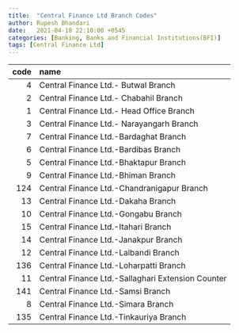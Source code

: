 ```yaml
---
title:  "Central Finance Ltd Branch Codes"
author: Rupesh Bhandari
date:   2021-04-18 22:10:00 +0545
categories: [Banking, Banks and Financial Institutions(BFI)]
tags: [Central Finance Ltd]
---
```


|   code | name                                              |
|-------:|:--------------------------------------------------|
|      4 | Central Finance Ltd.- Butwal Branch               |
|      2 | Central Finance Ltd.- Chabahil Branch             |
|      1 | Central Finance Ltd.- Head Office Branch          |
|      3 | Central Finance Ltd.- Narayangarh Branch          |
|      7 | Central Finance Ltd.-Bardaghat Branch             |
|      6 | Central Finance Ltd.-Bardibas Branch              |
|      5 | Central Finance Ltd.-Bhaktapur Branch             |
|      9 | Central Finance Ltd.-Bhiman Branch                |
|    124 | Central Finance Ltd.-Chandranigapur Branch        |
|     13 | Central Finance Ltd.-Dakaha Branch                |
|     10 | Central Finance Ltd.-Gongabu Branch               |
|     15 | Central Finance Ltd.-Itahari Branch               |
|     14 | Central Finance Ltd.-Janakpur Branch              |
|     12 | Central Finance Ltd.-Lalbandi Branch              |
|    136 | Central Finance Ltd.-Loharpatti Branch            |
|     11 | Central Finance Ltd.-Sallaghari Extension Counter |
|    141 | Central Finance Ltd.-Samsi Branch                 |
|      8 | Central Finance Ltd.-Simara Branch                |
|    135 | Central Finance Ltd.-Tinkauriya Branch            |